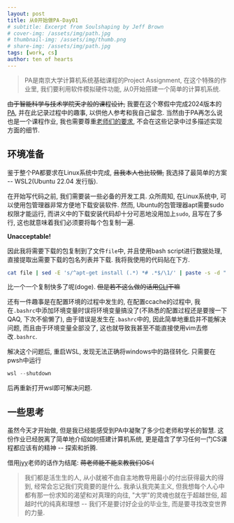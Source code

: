 ```yaml
---
layout: post
title: 从0开始做PA-Day01
# subtitle: Excerpt from Soulshaping by Jeff Brown
# cover-img: /assets/img/path.jpg
# thumbnail-img: /assets/img/thumb.png
# share-img: /assets/img/path.jpg
tags: [work, cs]
author: ten of hearts
---
```


<!-- # 从0开始写PA-Day01 -->

> PA是南京大学计算机系统基础课程的Project Assignment, 在这个特殊的作业里, 我们要利用软件模拟硬件功能, 从0开始搭建一个简单的计算机系统. 

~~由于智能科学与技术学院天才般的课程设计,~~ 我要在这个寒假中完成2024版本的[PA](https://nju-projectn.github.io/ics-pa-gitbook/), 并在此记录过程中的趣事, 以供他人参考和我自己留念. 当然由于PA再怎么说也是一个课程作业, 我也需要尊重[老师们的要求](http://integrity.mit.edu/), 不会在这些记录中过多描述实现方面的细节. 
## 环境准备
鉴于整个PA都要求在Linux系统中完成, ~~且我本人也比较懒,~~ 我选择了最简单的方案 -- WSL2(Ubuntu 22.04 发行版). 

在开始写代码之前, 我们需要装一些必备的开发工具. 众所周知, 在Linux系统中, 可以使用包管理器非常方便地下载安装软件. 然而, Ubuntu的包管理器apt需要sudo权限才能运行, 而讲义中的下载安装代码却十分可恶地没用加上`sudo`, 且写在了多行, 这也就意味着我们必须要将每个包复制一遍. 

**Unacceptable!**

因此我将需要下载的包复制到了文件`file`中, 并且使用bash script进行数据处理, 直接提取出需要下载的包名列表并下载. 我将我使用的代码贴在下方. 

```bash
cat file | sed -E 's/^apt-get install (.*) *# .*$/\1/' | paste -s -d " " | xargs sudo apt-get install
```

比一个一个复制快多了呢(doge). ~~但是若不这么做的话用[CLI](https://www.computerhope.com/issues/ch000619.htm)干嘛~~

还有一件趣事是在配置环境的过程中发生的, 在配置ccache的过程中, 我在`.bashrc`中添加环境变量时误将环境变量搞没了(不熟悉的配置过程还是要搜一下QAQ, 下次不偷懒了), 由于错误是发生在`.bashrc`中的, 因此简单地重启并不能解决问题, 而且由于环境变量全部没了, 这也就导致我甚至不能直接使用vim去修改`.bashrc`. 

解决这个问题后, 重启WSL, 发现无法正确将windows中的路径转化. 只需要在pwsh中运行
```powershell
wsl --shutdown
```
后再重新打开wsl即可解决问题. 
## 一些思考
虽然今天才开始做, 但是我已经能感受到PA中凝聚了多少位老师和学长的智慧. 这份作业已经脱离了简单地介绍如何搭建计算机系统, 更是蕴含了学习任何一门CS课程都应该有的精神 -- 探索和折腾. 

借用[jyy](https://ics.nju.edu.cn/~jyy/)老师的话作为结尾: ~~蒋老师能不能来教我们OS:(~~
> 我们都是活生生的人, 从小就被不由自主地教导用最小的付出获得最大的得到, 经常会忘记我们究竟要的是什么. 我承认我完美主义, 但我想每个人心中都有那一份求知的渴望和对真理的向往, "大学"的灵魂也就在于超越世俗, 超越时代的纯真和理想 -- 我们不是要讨好企业的毕业生, 而是要寻找改变世界的力量.
